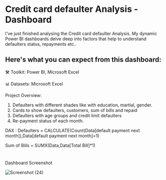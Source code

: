 # Credit card defaulter Analysis - Dashboard

I've just finished analysing the Credit card defaulter Analysis. My dynamic Power BI dashboards delve deep into factors that help to understand defaulters status, repayments etc.. 

 ## Here's what you can expect from this dashboard:

🛠️ Toolkit: Power BI, Microsoft Excel

📊 Datasets: Microsoft Excel

Project Overview:

1. Defaulters with different shades like with education, martial, gender. 
2. Cards to show defaulters, customers, sum of bills and repaid 
3. Defaulters with age groups and credit limit defaulters 
4. Re-payment status of each month. 

DAX : 
Defaulters = CALCULATE(Count(Data[default payment next month]),Data[default payment next month]=1)

Sum of Bills = SUMX(Data,Data[Total Bill]*1)

#
Dashboard Screenshot

![Screenshot (24)](https://github.com/Mohanasundaram-Mohi/Credit-card-defaulter-Analysis/assets/168515064/aeed115e-6334-4d63-844f-97e1e1e2085d)



 
